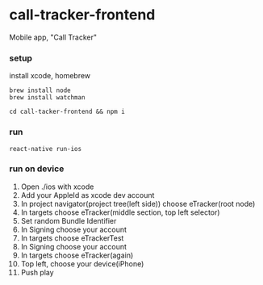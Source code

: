 # call-tracker-frontend
Mobile app, "Call Tracker"

### setup
install xcode, homebrew

```
brew install node
brew install watchman

cd call-tacker-frontend && npm i
```


### run
```
react-native run-ios
```

### run on device
1) Open ./ios with xcode
2) Add your AppleId as xcode dev account
3) In project navigator(project tree(left side)) choose eTracker(root node)
4) In targets choose eTracker(middle section, top left selector)
5) Set random Bundle Identifier
6) In Signing choose your account
7) In targets choose eTrackerTest
8) In Signing choose your account
9) In targets choose eTracker(again)
10) Top left, choose your device(iPhone)
11) Push play
